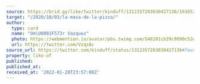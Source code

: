 ```yaml
---
source: https://brid.gy/like/twitter/kinduff/1312357283838427136/101652953
target: "/2020/10/03/la-masa-de-la-pizza/"
author:
  type: card
  name: "Om\U0001F573r Vazquez"
  photo: https://webmention.io/avatar/pbs.twimg.com/548201cb39c9090c52e8e263ae746921a9a589f8f3581e47ff454896e0e005ba.jpg
  url: https://twitter.com/VzqzAc
source_url: https://twitter.com/kinduff/status/1312357283838427136#favorited-by-101652953
property: like-of
published: 
published_at: 
received_at: '2022-01-28T23:57:08Z'
---
```


